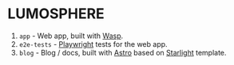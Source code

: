 # LUMOSPHERE

1. `app` - Web app, built with [Wasp](https://wasp-lang.dev).
2. `e2e-tests` - [Playwright](https://playwright.dev/) tests for the web app.
3. `blog` - Blog / docs, built with [Astro](https://docs.astro.build) based on [Starlight](https://starlight.astro.build/) template.
